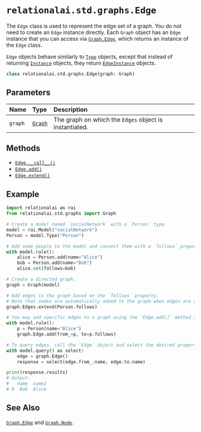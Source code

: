 # `relationalai.std.graphs.Edge`

The `Edge` class is used to represent the edge set of a graph.
You do not need to create an `Edge` instance directly.
Each `Graph` object has an `Edge` instance that you can access via [`Graph.Edge`](../Graph/Edge.md),
which returns an instance of the `Edge` class.

`Edge` objects behave similarly to [`Type`](../../../Type/README.md) objects,
except that instead of returning [`Instance`](../../../Instance/README.md) objects,
they return [`EdgeInstance`](../EdgeInstance/README.md) objects.

```python
class relationalai.std.graphs.Edge(graph: Graph)
```

## Parameters

| Name | Type | Description |
| :--- | :--- | :------ |
| `graph` | [`Graph`](../Graph/README.md) | The graph on which the `Edges` object is instantiated. |

## Methods

- [`Edge.__call__()`](./call__.md)
- [`Edge.add()`](./add.md)
- [`Edge.extend()`](./extend.md)

## Example

```python
import relationalai as rai
from relationalai.std.graphs import Graph

# Create a model named `socialNetwork` with a `Person` type.
model = rai.Model("socialNetwork")
Person = model.Type("Person")

# Add some people to the model and connect them with a `follows` property.
with model.rule():
    alice = Person.add(name="Alice")
    bob = Person.add(name="Bob")
    alice.set(follows=bob)

# Create a directed graph.
graph = Graph(model)

# Add edges to the graph based on the `follows` property.
# Note that nodes are automatically added to the graph when edges are added.
graph.Edges.extend(Person.follows)

# You may add specific edges to a graph using the `Edge.add()` method inside of a rule.
with model.rule():
    p = Person(name="Alice")
    graph.Edge.add(from_=p, to=p.follows)

# To query edges, call the `Edge` object and select the desired properties.
with model.query() as select:
    edge = graph.Edge()
    response = select(edge.from_.name, edge.to.name)

print(response.results)
# Output:
#   name  name2
# 0  Bob  Alice
```

## See Also

[`Graph.Edge`](../Graph/Edge.md) and [`Graph.Node`](../Graph/Node.md).
